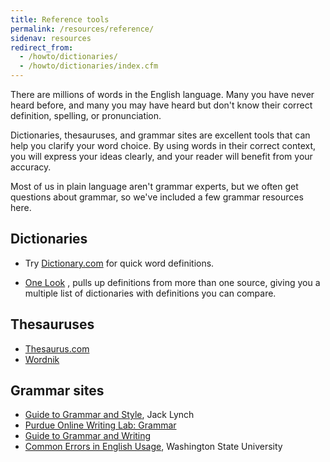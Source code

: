 ```yaml
---
title: Reference tools
permalink: /resources/reference/
sidenav: resources
redirect_from:
  - /howto/dictionaries/
  - /howto/dictionaries/index.cfm
---
```


There are millions of words in the English language. Many you have never heard before, and many you may have heard but don't know their correct definition, spelling, or pronunciation.

Dictionaries, thesauruses, and grammar sites are excellent tools that can help you clarify your word choice. By using words in their correct context, you will express your ideas clearly, and your reader will benefit from your accuracy.

Most of us in plain language aren't grammar experts, but we often get questions about grammar, so we've included a few grammar resources here.

## Dictionaries

* Try [Dictionary.com](http://dictionary.reference.com/) for quick word definitions.

* [One Look](http://www.onelook.com/) , pulls up definitions from more than one source, giving you a multiple list of dictionaries with definitions you can compare.

## Thesauruses

* [Thesaurus.com](http://thesaurus.reference.com/)
* [Wordnik](http://wordnik.com/)

## Grammar sites

* [Guide to Grammar and Style](http://www.andromeda.rutgers.edu/%7Ejlynch/Writing/), Jack Lynch
* [Purdue Online Writing Lab: Grammar](https://owl.english.purdue.edu/owl/section/1/5/)
* [Guide to Grammar and Writing](http://grammar.ccc.commnet.edu/grammar/)
* [Common Errors in English Usage](https://brians.wsu.edu/common-errors-in-english-usage/), Washington State University
